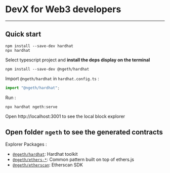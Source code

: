 # DevX for Web3 developers

---------
## Quick start
```
npm install --save-dev hardhat
npx hardhat
```
Select typescript project and **install the deps display on the terminal**
```
npm install --save-dev @ngeth/hardhat
```
Import `@ngeth/hardhat` in `hardhat.config.ts` : 
```typescript
import "@ngeth/hardhat";
```
Run :
```
npx hardhat ngeth:serve
```
Open http://localhost:3001 to see the local block explorer

Open folder `ngeth` to see the generated contracts
---------

Explorer Packages :
- [`@ngeth/hardhat`](./packages/hardhat): Hardhat toolkit
- [`@ngeth/ethers-*`](./packages/ethers): Common pattern built on top of ethers.js
- [`@ngeth/etherscan`](./packages/etherscan): Etherscan SDK
